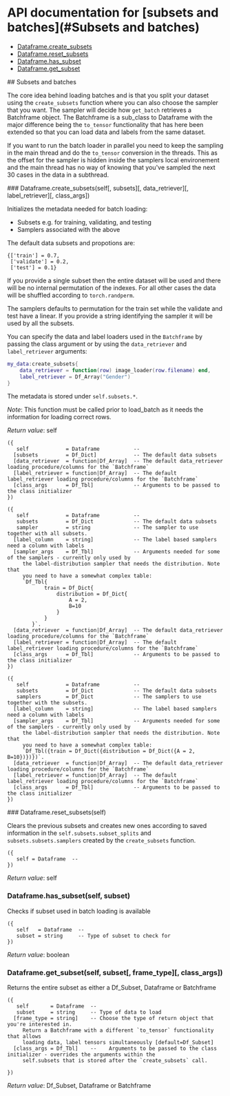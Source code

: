 # API documentation for [subsets and batches](#__Subsets and batches__)
- [Dataframe.create_subsets](#Dataframe.create_subsets)
- [Dataframe.reset_subsets](#Dataframe.reset_subsets)
- [Dataframe.has_subset](#Dataframe.has_subset)
- [Dataframe.get_subset](#Dataframe.get_subset)

<a name="__Subsets and batches__">
## Subsets and batches

The core idea behind loading batches and is that you split your dataset using the
`create_subsets` function where you can also choose the sampler that you want. The
sampler will decide how `get_batch` retrieves a Batchframe object. The Batchframe
is a sub_class to Dataframe with the major difference being the `to_tensor` functionality
that has here been extended so that you can load data and labels from the same dataset.

If you want to run the batch loader in parallel you need to keep the sampling in
the main thread and do the `to_tensor` conversion in the threads. This as the offset
for the sampler is hidden inside the samplers local environement and the main thread
has no way of knowing that you've sampled the next 30 cases in the data in a subthread.

<a name="Dataframe.create_subsets">
### Dataframe.create_subsets(self[, subsets][, data_retriever][, label_retriever][, class_args])

Initializes the metadata needed for batch loading:

- Subsets e.g. for training, validating, and testing
- Samplers associated with the above

The default data subsets and propotions are:
```
{['train'] = 0.7,
 ['validate'] = 0.2,
 ['test'] = 0.1}
```

If you provide a single subset then the entire dataset will be used and there
will be no internal permutation of the indexes. For all other cases the data will
be shuffled according to `torch.randperm`.

The samplers defaults to permutation for the train set while the validate and
test have a linear. If you provide a string identifying the sampler it will be
used by all the subsets.

You can specify the data and label loaders used in the `Batchframe` by passing
the class argument or by using the `data_retriever` and `label_retriever` arguments:

```lua
my_data:create_subsets{
	data_retriever = function(row) image_loader(row.filename) end,
	label_retriever = Df_Array("Gender")
}
```

The metadata is stored under `self.subsets.*`.

_Note_: This function must be called prior to load_batch as it needs the
information for loading correct rows.

_Return value_: self

```
({
   self            = Dataframe           -- 
  [subsets         = Df_Dict]            -- The default data subsets
  [data_retriever  = function|Df_Array]  -- The default data_retriever loading procedure/columns for the `Batchframe`
  [label_retriever = function|Df_Array]  -- The default label_retriever loading procedure/columns for the `Batchframe`
  [class_args      = Df_Tbl]             -- Arguments to be passed to the class initializer
})
```


```
({
   self            = Dataframe           -- 
   subsets         = Df_Dict             -- The default data subsets
   sampler         = string              -- The sampler to use together with all subsets.
  [label_column    = string]             -- The label based samplers need a column with labels
  [sampler_args    = Df_Tbl]             -- Arguments needed for some of the samplers - currently only used by
	 the label-distribution sampler that needs the distribution. Note that
	 you need to have a somewhat complex table:
	 `Df_Tbl{
			train = Df_Dict{
				distribution = Df_Dict{
					A = 2,
					B=10
				}
			}
		}`.
  [data_retriever  = function|Df_Array]  -- The default data_retriever loading procedure/columns for the `Batchframe`
  [label_retriever = function|Df_Array]  -- The default label_retriever loading procedure/columns for the `Batchframe`
  [class_args      = Df_Tbl]             -- Arguments to be passed to the class initializer
})
```


```
({
   self            = Dataframe           -- 
   subsets         = Df_Dict             -- The default data subsets
   samplers        = Df_Dict             -- The samplers to use together with the subsets.
  [label_column    = string]             -- The label based samplers need a column with labels
  [sampler_args    = Df_Tbl]             -- Arguments needed for some of the samplers - currently only used by
	 the label-distribution sampler that needs the distribution. Note that
	 you need to have a somewhat complex table:
	 `Df_Tbl({train = Df_Dict({distribution = Df_Dict({A = 2, B=10})})})`.
  [data_retriever  = function|Df_Array]  -- The default data_retriever loading procedure/columns for the `Batchframe`
  [label_retriever = function|Df_Array]  -- The default label_retriever loading procedure/columns for the `Batchframe`
  [class_args      = Df_Tbl]             -- Arguments to be passed to the class initializer
})
```

<a name="Dataframe.reset_subsets">
### Dataframe.reset_subsets(self)

Clears the previous subsets and creates new ones according to saved information
in the `self.subsets.subset_splits` and `subsets.subsets.samplers` created by
the `create_subsets` function.

```
({
   self = Dataframe  -- 
})
```

_Return value_: self
<a name="Dataframe.has_subset">
### Dataframe.has_subset(self, subset)

Checks if subset used in batch loading is available

```
({
   self   = Dataframe  -- 
   subset = string     -- Type of subset to check for
})
```

_Return value_: boolean
<a name="Dataframe.get_subset">
### Dataframe.get_subset(self, subset[, frame_type][, class_args])

Returns the entire subset as either a Df_Subset, Dataframe or Batchframe

```
({
   self       = Dataframe  -- 
   subset     = string     -- Type of data to load
  [frame_type = string]    -- Choose the type of return object that you're interested in.
	 Return a Batchframe with a different `to_tensor` functionality that allows
	 loading data, label tensors simultaneously [default=Df_Subset]
  [class_args = Df_Tbl]    -- 	 Arguments to be passed to the class initializer - overrides the arguments within the
	 self.subsets that is stored after the `create_subsets` call.
	 
})
```

_Return value_: Df_Subset, Dataframe or Batchframe